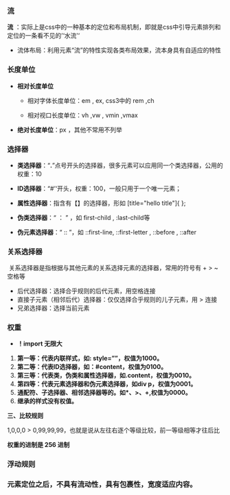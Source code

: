 ### 流

**流** ：实际上是css中的一种基本的定位和布局机制，即就是css中引导元素排列和定位的一条看不见的’‘水流’‘

- 流体布局：利用元素“流”的特性实现各类布局效果，流本身具有自适应的特性



### 长度单位

- **相对长度单位**

  - 相对字体长度单位：em , ex, css3中的 rem ,ch

  - 相对视口长度单位：vh ,vw , vmin ,vmax

    

- **绝对长度单位**：px ，其他不常用不列举

  

### 选择器

- **类选择器**：“**.**”点号开头的选择器，很多元素可以应用同一个类选择器，公用的 权重：10

- **ID选择器**：“#’‘开头，权重：100，一般只用于一个唯一元素；

- **属性选择器**：指含有【】的选择器，形如 [title="hello title"]{ };

- **伪类选择器**：“ ： ” ，如 first-child ,  :last-child等

- **伪元素选择器**：“ :: ”，如 ::first-line,  ::first-letter , ::before , ::after

  

### 关系选择器

​	关系选择器是指根据与其他元素的关系选择元素的选择器，常用的符号有 +  > ~ 空格等

- 后代选择器：选择合乎规则的后代元素，用空格连接
- 直接子元素（相邻后代）选择器：仅仅选择合乎规则的儿子元素，用 > 连接
- 兄弟选择器：选择当前元素









### 权重

- **！import 无限大**

1. **第一等：代表内联样式，如: style=””，权值为1000。**
2. **第二等：代表ID选择器，如：#content，权值为0100。**
3. **第三等：代表类，伪类和属性选择器，如.content，权值为0010。**
4. **第四等：代表元素选择器和伪元素选择器，如div p，权值为0001。**
5. **通配符、子选择器、相邻选择器等的。如\*、>、+,权值为0000。**
6. **继承的样式没有权值。**

**三、比较规则**

1,0,0,0 > 0,99,99,99，也就是说从左往右逐个等级比较，前一等级相等才往后比

**权重的进制是 256 进制**



### 浮动规则

<!-- ![image-20200616124431062](../assets/image-20200616124431062.png) -->





### **元素定位之后，不具有流动性，具有包裹性，宽度适应内容。**